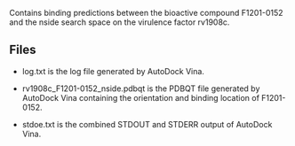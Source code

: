 Contains binding predictions between the bioactive compound F1201-0152 and the nside search space on the virulence factor rv1908c.

## Files

- log.txt is the log file generated by AutoDock Vina.

- rv1908c_F1201-0152_nside.pdbqt is the PDBQT file generated by AutoDock Vina containing the orientation and binding location of F1201-0152.

- stdoe.txt is the combined STDOUT and STDERR output of AutoDock Vina.

